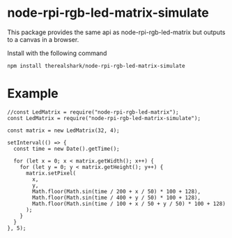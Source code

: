 # node-rpi-rgb-led-matrix-simulate

This package provides the same api as node-rpi-rgb-led-matrix but outputs to a
canvas in a browser.

Install with the following command

````npm install therealshark/node-rpi-rgb-led-matrix-simulate````

# Example

```
//const LedMatrix = require("node-rpi-rgb-led-matrix");
const LedMatrix = require("node-rpi-rgb-led-matrix-simulate");

const matrix = new LedMatrix(32, 4);

setInterval(() => {
  const time = new Date().getTime();

  for (let x = 0; x < matrix.getWidth(); x++) {
    for (let y = 0; y < matrix.getHeight(); y++) {
      matrix.setPixel(
        x,
        y,
        Math.floor(Math.sin(time / 200 + x / 50) * 100 + 128),
        Math.floor(Math.sin(time / 400 + y / 50) * 100 + 128),
        Math.floor(Math.sin(time / 100 + x / 50 + y / 50) * 100 + 128)
      );
    }
  }
}, 5);
```
